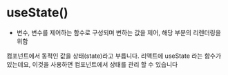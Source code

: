# useState()

- 변수, 변수를 제어하는 함수로 구성되며 변하는 값을 제어, 해당 부분의 리렌더링을 위함

컴포넌트에서 동적인 값을 상태(state)라고 부릅니다. 리액트에 useState 라는 함수가 있는데요, 이것을 사용하면 컴포넌트에서 상태를 관리 할 수 있습니다
